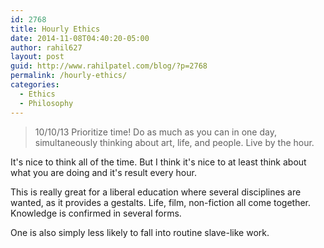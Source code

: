 ```yaml
---
id: 2768
title: Hourly Ethics
date: 2014-11-08T04:40:20-05:00
author: rahil627
layout: post
guid: http://www.rahilpatel.com/blog/?p=2768
permalink: /hourly-ethics/
categories:
  - Ethics
  - Philosophy
---
```

<blockquote>10/10/13
Prioritize time! Do as much as you can in one day, simultaneously thinking about art, life, and people. Live by the hour.</blockquote>

It's nice to think all of the time. But I think it's nice to at least think about what you are doing and it's result every hour.

This is really great for a liberal education where several disciplines are wanted, as it provides a gestalts. Life, film, non-fiction all come together. Knowledge is confirmed in several forms.

One is also simply less likely to fall into routine slave-like work.